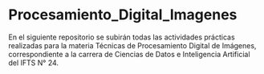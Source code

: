# Procesamiento_Digital_Imagenes
En el siguiente repositorio se subirán todas las actividades prácticas realizadas para la materia Técnicas de Procesamiento Digital de Imágenes, correspondiente a la carrera de Ciencias de Datos e Inteligencia Artificial del IFTS N° 24.
